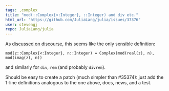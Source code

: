 ```yaml
---
tags: ,complex
title: "mod(::Complex{<:Integer}, ::Integer) and div etc."
html_url: "https://github.com/JuliaLang/julia/issues/37376"
user: stevengj
repo: JuliaLang/julia
---
```


As [discussed on discourse](https://discourse.julialang.org/t/extend-mod-first-argument-to-gaussian-integers), this seems like the only sensible definition:
```
mod(z::Complex{<:Integer}, n::Integer) = Complex(mod(real(z), n), mod(imag(z), n))
```
and similarly for `div`, `rem` (and probably `divrem`).   

Should be easy to create a patch (much simpler than #35374): just add the 1-line definitions analogous to the one above, docs, news, and a test.
